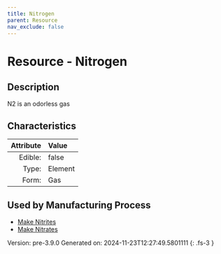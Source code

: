 ```yaml
---
title: Nitrogen
parent: Resource
nav_exclude: false
---
```

# Resource - Nitrogen

## Description
N2 is an odorless gas 

## Characteristics

| Attribute      | Value |
|--------:|:------|
|Edible:|false|
|Type:|Element|
|Form:|Gas|
 

## Used by Manufacturing Process

- [Make Nitrites](../process/make-nitrites.html)
- [Make Nitrates](../process/make-nitrates.html)


    

Version: pre-3.9.0 Generated on: 2024-11-23T12:27:49.5801111
{: .fs-3 }
